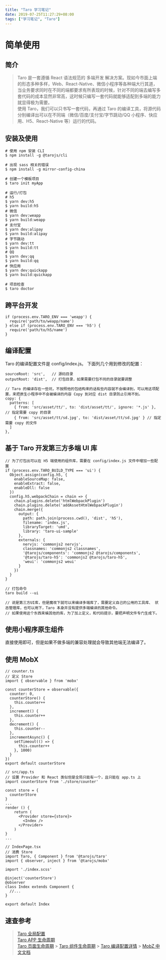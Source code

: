 ```yaml
---
title: "Taro 学习笔记"
date: 2019-07-25T11:27:29+08:00
tags: ["学习笔记", "Taro"]
---
```


# 简单使用

## 简介

> Taro 是一套遵循 React 语法规范的 多端开发 解决方案。现如今市面上端的形态多种多样，Web、React-Native、微信小程序等各种端大行其道，当业务要求同时在不同的端都要求有所表现的时候，针对不同的端去编写多套代码的成本显然非常高，这时候只编写一套代码就能够适配到多端的能力就显得极为需要。  
> 使用 Taro，我们可以只书写一套代码，再通过 Taro 的编译工具，将源代码分别编译出可以在不同端（微信/百度/支付宝/字节跳动/QQ 小程序、快应用、H5、React-Native 等）运行的代码。

## 安装及使用

```
# 使用 npm 安装 CLI
$ npm install -g @tarojs/cli

# 出现 sass 相关的错误
$ npm install -g mirror-config-china

# 创建一个模板项目
$ taro init myApp

# 运行/打包
# h5
$ yarn dev:h5
$ yarn build:h5
# 微信
$ yarn dev:weapp
$ yarn build:weapp
# 支付宝
$ yarn dev:alipay
$ yarn build:alipay
# 字节跳动
$ yarn dev:tt
$ yarn build:tt
# QQ
$ yarn dev:qq
$ yarn build:qq
# 快应用
$ yarn dev:quickapp
$ yarn build:quickapp

# 项目检查
$ taro doctor
```

## 跨平台开发

```
if (process.env.TARO_ENV === 'weapp') {
  require('path/to/weapp/name')
} else if (process.env.TARO_ENV === 'h5') {
  require('path/to/h5/name')
}
```

## 编译配置

Taro 的编译配置文件是 config/index.js。 下面列几个用到修改的配置：

```
sourceRoot: 'src',   // 源码目录
outputRoot: 'dist',  // 打包目录，如果需要打包不同的目录就要调整

// Taro 的编译存在一些坑，不按照他的包结构来的话有些内容就不会编译到，可以用这项配置，来把原生小程序中不会被编译的内容 Copy 到对应 dist 目录防止引用不到。
copy: {
  patterns: [
    { from: 'src/asset/tt/', to: 'dist/asset/tt/', ignore: '*.js' }, // 指定需要 copy 的目录
    { from: 'src/asset/tt/sd.jpg', to: 'dist/asset/tt/sd.jpg' } // 指定需要 copy 的文件
  ]
},
```

## 基于 Taro 开发第三方多端 UI 库

```
// 为了打包出可以在 H5 端使用的组件库，需要在 config/index.js 文件中增加一些配置
if (process.env.TARO_BUILD_TYPE === 'ui') {
  Object.assign(config.h5, {
    enableSourceMap: false,
    enableExtract: false,
    enableDll: false
  })
  config.h5.webpackChain = chain => {
    chain.plugins.delete('htmlWebpackPlugin')
    chain.plugins.delete('addAssetHtmlWebpackPlugin')
    chain.merge({
      output: {
        path: path.join(process.cwd(), 'dist', 'h5'),
        filename: 'index.js',
        libraryTarget: 'umd',
        library: 'taro-ui-sample'
      },
      externals: {
        nervjs: 'commonjs2 nervjs',
        classnames: 'commonjs2 classnames',
        '@tarojs/components': 'commonjs2 @tarojs/components',
        '@tarojs/taro-h5': 'commonjs2 @tarojs/taro-h5',
        'weui': 'commonjs2 weui'
      }
    })
  }
}

// 打包命令
taro build --ui

// 说是第三方UI库，但是魔改下就可以来编译多端库了，需要定义自己的公用的工具库、 状态管理库，也可以用下，Taro 本身并没有提供多端编译的其他命令。
// 如果使用这个东西来编其他的库，为了加上定义，和代码提示，要把声明文件专门生成下。
```

## 使用小程序原生组件

直接使用即可，但是如果不做多端的兼容处理就会导致其他端无法编译了。

## 使用 MobX

```
// counter.ts
// 定义 Store
import { observable } from 'mobx'

const counterStore = observable({
  counter: 0,
  counterStore() {
    this.counter++
  },
  increment() {
    this.counter++
  },
  decrement() {
    this.counter--
  },
  incrementAsync() {
    setTimeout(() => {
      this.counter++
    }, 1000)
  }
})
export default counterStore
```

```
// src/app.ts
// 设置 Provider 和 React 类似但是全局只能有一个，且只能在 app.ts 上
import counterStore from './store/counter'

const store = {
  counterStore
}
...
render () {
	return (
	  <Provider store={store}>
	    <Index />
	  </Provider>
	)
}
...
```

```
// IndexPage.tsx
// 消费 Store
import Taro, { Component } from '@tarojs/taro'
import { observer, inject } from '@tarojs/mobx'

import './index.scss'

@inject('counterStore')
@observer
class Index extends Component {
  //...
}

export default Index
```

## 速查参考

> [Taro 全局配置](https://taro-docs.jd.com/taro/docs/tutorial.html#%E5%85%A8%E5%B1%80%E9%85%8D%E7%BD%AE)  
> [Taro APP 生命周期](https://taro-docs.jd.com/taro/docs/tutorial.html#%E7%94%9F%E5%91%BD%E5%91%A8%E6%9C%9F)  
> [Taro 页面生命周期](https://taro-docs.jd.com/taro/docs/tutorial.html#%E7%94%9F%E5%91%BD%E5%91%A8%E6%9C%9F-1) > [Taro 组件生命周期](https://taro-docs.jd.com/taro/docs/tutorial.html#%E7%94%9F%E5%91%BD%E5%91%A8%E6%9C%9F-2) > [Taro 编译配置详情](https://taro-docs.jd.com/taro/docs/config-detail.html) > [MobZ 中文文档](https://cn.mobx.js.org/)

